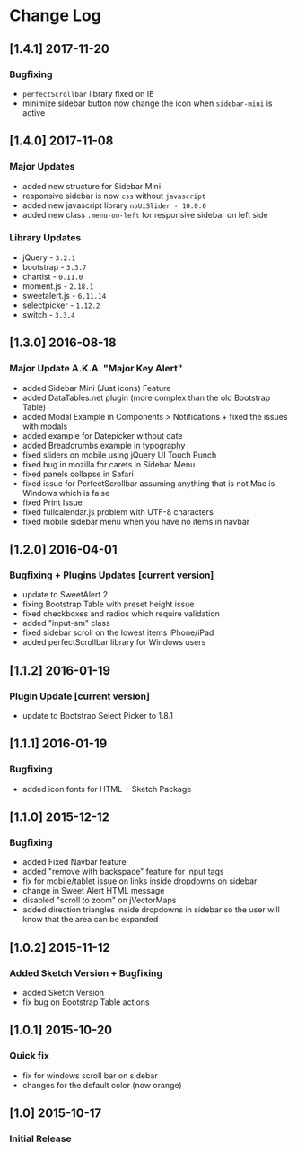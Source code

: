# Change Log

## [1.4.1] 2017-11-20
### Bugfixing
- `perfectScrollbar` library fixed on IE
- minimize sidebar button now change the icon when `sidebar-mini` is active

## [1.4.0] 2017-11-08
### Major Updates
- added new structure for Sidebar Mini
- responsive sidebar is now `css` without `javascript`
- added new javascript library `noUiSlider - 10.0.0`
- added new class `.menu-on-left` for responsive sidebar on left side

### Library Updates
- jQuery - `3.2.1`
- bootstrap - `3.3.7`
- chartist - `0.11.0`
- moment.js - `2.18.1`
- sweetalert.js - `6.11.14`
- selectpicker - `1.12.2`
- switch - `3.3.4`

## [1.3.0] 2016-08-18
### Major Update A.K.A. "Major Key Alert"
- added Sidebar Mini (Just icons) Feature
- added DataTables.net plugin (more complex than the old Bootstrap Table)
- added Modal Example in Components > Notifications + fixed the issues with modals
- added example for Datepicker without date
- added Breadcrumbs example in typography
- fixed sliders on mobile using jQuery UI Touch Punch
- fixed bug in mozilla for carets in Sidebar Menu
- fixed panels collapse in Safari
- fixed issue for PerfectScrollbar assuming anything that is not Mac is Windows which is false
- fixed Print Issue
- fixed fullcalendar.js problem with UTF-8 characters
- fixed mobile sidebar menu when you have no items in navbar


## [1.2.0] 2016-04-01
### Bugfixing + Plugins Updates [current version]
- update to SweetAlert 2
- fixing Bootstrap Table with preset height issue
- fixed checkboxes and radios which require validation
- added "input-sm" class
- fixed sidebar scroll on the lowest items iPhone/iPad
- added perfectScrollbar library for Windows users

## [1.1.2] 2016-01-19
### Plugin Update [current version]
- update to Bootstrap Select Picker to 1.8.1

## [1.1.1] 2016-01-19
### Bugfixing
- added icon fonts for HTML + Sketch Package

## [1.1.0] 2015-12-12
### Bugfixing
- added Fixed Navbar feature
- added "remove with backspace" feature for input tags
- fix for mobile/tablet issue on links inside dropdowns on sidebar
- change in Sweet Alert HTML message
- disabled "scroll to zoom" on jVectorMaps
- added direction triangles inside dropdowns in sidebar so the user will know that the area can be expanded

## [1.0.2] 2015-11-12
### Added Sketch Version + Bugfixing
- added Sketch Version
- fix bug on Bootstrap Table actions


## [1.0.1] 2015-10-20
### Quick fix
- fix for windows scroll bar on sidebar
- changes for the default color (now orange)

## [1.0] 2015-10-17
### Initial Release
